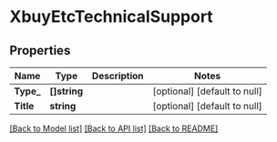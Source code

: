 # XbuyEtcTechnicalSupport

## Properties
Name | Type | Description | Notes
------------ | ------------- | ------------- | -------------
**Type_** | **[]string** |  | [optional] [default to null]
**Title** | **string** |  | [optional] [default to null]

[[Back to Model list]](../README.md#documentation-for-models) [[Back to API list]](../README.md#documentation-for-api-endpoints) [[Back to README]](../README.md)

